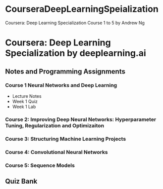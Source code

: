 # CourseraDeepLearningSpeialization
Coursera: Deep Learning Specialization Course 1 to 5 by Andrew Ng 
# Coursera: Deep Learning Specialization by deeplearning.ai

## Notes and Programming Assignments
### Course 1 Neural Networks and Deep Learning
  * Lecture Notes
  * Week 1 Quiz
  * Week 1 Lab
### Course 2: Improving Deep Neural Networks: Hyperparameter Tuning, Regularization and Optimizaiton
### Course 3: Structuring Machine Learning Projects
### Course 4: Convolutional Neural Networks
### Course 5: Sequence Models
## Quiz Bank
